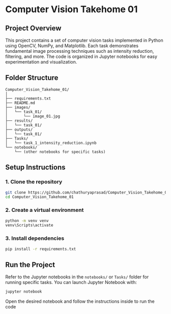 # Computer Vision Takehome 01

## Project Overview

This project contains a set of computer vision tasks implemented in Python using OpenCV, NumPy, and Matplotlib. Each task demonstrates fundamental image processing techniques such as intensity reduction, filtering, and more. The code is organized in Jupyter notebooks for easy experimentation and visualization.

## Folder Structure

```
Computer_Vision_Takehome_01/
│
├── requirements.txt
├── README.md
├── images/
│   └── task_01/
│       └── image_01.jpg
├── results/
│   └── task_01/
├── outputs/
│   └── task_01/
├── Tasks/
│   └── task_1_intensity_reduction.ipynb
└── notebooks/
    └── (other notebooks for specific tasks)
```

## Setup Instructions

### 1. Clone the repository

```sh
git clone https://github.com/chathuryaprasad/Computer_Vision_Takehome_01
cd Computer_Vision_Takehome_01
```

### 2. Create a virtual environment

```sh
python -m venv venv
venv\Scripts\activate
```

### 3. Install dependencies

```sh
pip install -r requirements.txt
```

## Run the Project

Refer to the Jupyter notebooks in the `notebooks/` or `Tasks/` folder for running specific tasks. You can launch Jupyter Notebook with:

```sh
jupyter notebook
```

Open the desired notebook and follow the instructions inside to run the code